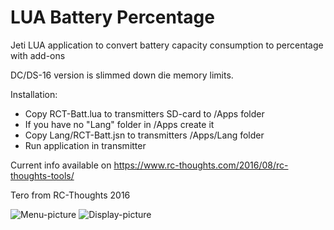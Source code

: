 # LUA Battery Percentage
Jeti LUA application to convert battery capacity consumption to percentage with add-ons

DC/DS-16 version is slimmed down die memory limits.

Installation:
- Copy RCT-Batt.lua to transmitters SD-card to /Apps folder
- If you have no "Lang" folder in /Apps create it
- Copy Lang/RCT-Batt.jsn to transmitters /Apps/Lang folder
- Run application in transmitter

Current info available on https://www.rc-thoughts.com/2016/08/rc-thoughts-tools/

Tero from RC-Thoughts 2016

![Menu-picture](https://www.rc-thoughts.com/wp-content/uploads/2016/08/battperc_001.png) ![Display-picture](https://www.rc-thoughts.com/wp-content/uploads/2016/08/batt_15_07.png)
